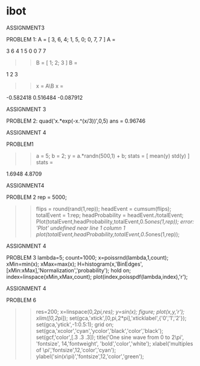 # ibot
ASSIGNMENT3

PROBLEM 1:
 A = [ 3, 6, 4; 1, 5, 0; 0, 7, 7 ]
A =

   3   6   4
   1   5   0
   0   7   7

>> B = [ 1; 2; 3 ]
B =

   1
   2
   3

>> x = A\B
x =

  -0.582418
   0.516484
  -0.087912
  
  ASSIGNMENT 3
  
  PROBLEM 2:
   quad('x.*exp(-x.^(x/3))',0,5)
ans =  0.96746

ASSIGNMENT 4

PROBLEM1
>> a = 5;
>> b = 2;
>> y = a.*randn(500,1) + b;
>> stats = [ mean(y) std(y) ]
stats =

   1.6948   4.8709
   
ASSIGNMENT4

PROBLEM 2
rep = 5000;
>> flips = round(rand(1,rep));
>> headEvent = cumsum(flips);
>> totalEvent = 1:rep;
>> headProbability = headEvent./totalEvent;
>> Plot(totalEvent,headProbability,totalEvent,0.5*ones(1,rep));
error: 'Plot' undefined near line 1 column 1
>> plot(totalEvent,headProbability,totalEvent,0.5*ones(1,rep));

ASSIGNMENT 4

PROBLEM 3
lambda=5;
count=1000;
x=poissrnd(lambda,1,count);
xMin=min(x);
xMax=max(x);
H=histogram(x,'BinEdges',[xMin:xMax],'Normalization','probability');
hold on;
index=linspace(xMin,xMax,count);
plot(index,poisspdf(lambda,index),'r');

ASSIGNMENT 4

PROBLEM 6
>> res=200;
>> x=linspace(0,2*pi,res);
>> y=sin(x);
>> figure;
>> plot(x,y,'r');
>> xlim([0,2*pi]);
>> set(gca,'xtick',[0,pi,2*pi],'xticklabel',{'0','1','2'});
>> set(gca,'ytick',-1:0.5:1);
>> grid on;
>> set(gca,'xcolor','cyan','ycolor','black','color','black');
>> set(gcf,'color',[.3 .3 .3]);
>> title('One sine wave from 0 to 2\pi', 'fontsize', 14,'fontweight', 'bold','color','white');
>> xlabel('multiples of \pi','fontsize',12,'color','cyan');
>> ylabel('sin(x\pi)','fontsize',12,'color','green');






